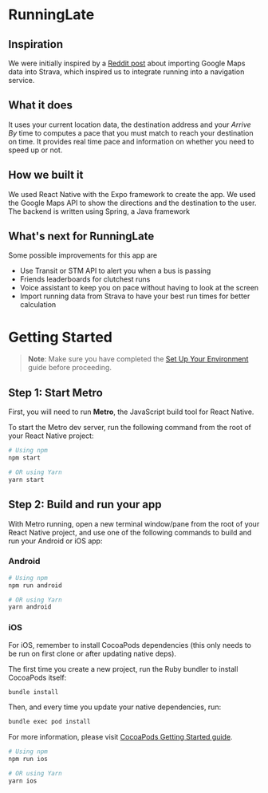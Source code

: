 # RunningLate

## Inspiration
We were initially inspired by a [Reddit post](https://www.reddit.com/r/Strava/comments/8tmgyh/any_way_to_import_google_maps_gps_history_into/) about importing Google Maps data into Strava, which inspired us to integrate running into a navigation service.

## What it does
It uses your current location data, the destination address and your _Arrive By_ time to computes a pace that you must match to reach your destination on time. It provides real time pace and information on whether you need to speed up or not.

## How we built it
We used React Native with the Expo framework to create the app. We used the Google Maps API to show the directions and the destination to the user. The backend is written using Spring, a Java framework

## What's next for RunningLate
Some possible improvements for this app are
- Use Transit or STM API to alert you when a bus is passing 
- Friends leaderboards for clutchest runs
- Voice assistant to keep you on pace without having to look at the screen
- Import running data from Strava to have your best run times for better calculation


# Getting Started

> **Note**: Make sure you have completed the [Set Up Your Environment](https://reactnative.dev/docs/set-up-your-environment) guide before proceeding.

## Step 1: Start Metro

First, you will need to run **Metro**, the JavaScript build tool for React Native.

To start the Metro dev server, run the following command from the root of your React Native project:

```sh
# Using npm
npm start

# OR using Yarn
yarn start
```

## Step 2: Build and run your app

With Metro running, open a new terminal window/pane from the root of your React Native project, and use one of the following commands to build and run your Android or iOS app:

### Android

```sh
# Using npm
npm run android

# OR using Yarn
yarn android
```

### iOS

For iOS, remember to install CocoaPods dependencies (this only needs to be run on first clone or after updating native deps).

The first time you create a new project, run the Ruby bundler to install CocoaPods itself:

```sh
bundle install
```

Then, and every time you update your native dependencies, run:

```sh
bundle exec pod install
```

For more information, please visit [CocoaPods Getting Started guide](https://guides.cocoapods.org/using/getting-started.html).

```sh
# Using npm
npm run ios

# OR using Yarn
yarn ios
```
